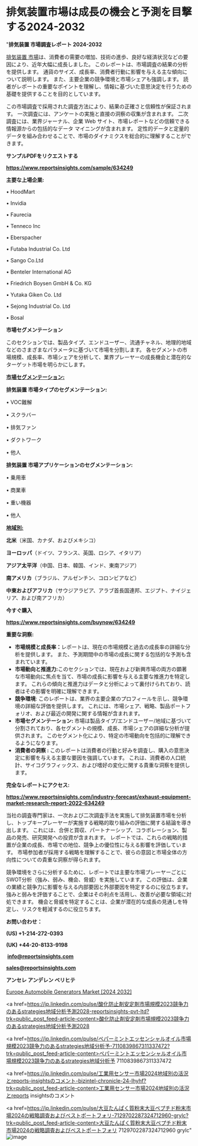 # 排気装置市場は成長の機会と予測を目撃する2024-2032

"<strong>排気装置 市場調査レポート 2024-2032</strong>

<a href=https://www.reportsinsights.com/sample/634249>排気装置 市場</a>は、消費者の需要の増加、技術の進歩、良好な経済状況などの要因により、近年大幅に成長しました。 このレポートは、市場調査の結果の分析を提供します。 通貨のサイズ、成長率、消費者行動に影響を与える主な傾向について説明します。 また、主要企業の競争環境と市場シェアも強調します。 読者がレポートの重要なポイントを理解し、情報に基づいた意思決定を行うための基礎を提供することを目的としています。

この市場調査で採用された調査方法により、結果の正確さと信頼性が保証されます。 一次調査には、アンケートの実施と直接の洞察の収集が含まれます。 二次調査には、業界ジャーナル、企業 Web サイト、市場レポートなどの信頼できる情報源からの包括的なデータ マイニングが含まれます。 定性的データと定量的データを組み合わせることで、市場のダイナミクスを総合的に理解することができます。

<strong><b>サンプルPDFをリクエストする</b></strong>

<a href=https://www.reportsinsights.com/sample/634249><strong><u>https://www.reportsinsights.com/sample/634249</u></strong></a>

<strong>主要な上場企業:</strong>

• HoodMart

• Invidia

• Faurecia

• Tenneco Inc

• Eberspacher

• Futaba Industrial Co. Ltd

• Sango Co.Ltd

• Benteler International AG

• Friedrich Boysen GmbH & Co. KG

• Yutaka Giken Co. Ltd

• Sejong Industrial Co. Ltd

• Bosal

<strong>市場セグメンテーション</strong>

このセクションでは、製品タイプ、エンドユーザー、流通チャネル、地理的地域などのさまざまなパラメータに基づいて市場を分割します。 各セグメントの市場規模、成長率、市場シェアを分析して、業界プレーヤーの成長機会と潜在的なターゲット市場を明らかにします。

<strong><u>市場セグメンテーション</u></strong><strong><u>:</u></strong>

<strong>排気装置 市場タイプのセグメンテーション:</strong>

• VOC難解

• スクラバー

• 排気ファン

• ダクトワーク

• 他人

<strong>排気装置 市場アプリケーションのセグメンテーション:</strong>

• 乗用車

• 商業車

• 重い機器

• 他人

<strong><u>地域別</u></strong><strong><u>:</u></strong>

<strong>北米</strong>（米国、カナダ、およびメキシコ）

<strong>ヨーロッパ</strong>（ドイツ、フランス、英国、ロシア、イタリア）

<strong>アジア太平洋</strong>（中国、日本、韓国、インド、東南アジア）

<strong>南アメリカ</strong>（ブラジル、アルゼンチン、コロンビアなど）

<strong>中東およびアフリカ</strong>（サウジアラビア、アラブ首長国連邦、エジプト、ナイジェリア、および南アフリカ）

<strong>今すぐ購入</strong>

<a href=https://www.reportsinsights.com/buynow/634249><strong><u>https://www.reportsinsights.com/buynow/634249</u></strong></a>

<strong>重要な洞察:</strong>
<ul>
  <li><strong>市場規模と成長率：</strong>レポートは、現在の市場規模と過去の成長率の詳細な分析を提供します。 また、予測期間中の市場の成長に関する包括的な予測も含まれています。</li>
  <li><strong>市場動向と推進力:</strong>このセクションでは、現在および新興市場の両方の顕著な市場動向に焦点を当て、市場の成長に影響を与える主要な推進力を特定します。 これらの傾向と推進力はデータと分析によって裏付けられており、読者はその影響を明確に理解できます。</li>
  <li><strong>競争環境</strong>: このレポートは、業界の主要企業のプロフィールを示し、競争環境の詳細な評価を提供します。 これには、市場シェア、戦略、製品ポートフォリオ、および最近の開発に関する情報が含まれます。</li>
  <li><strong>市場セグメンテーション: </strong>市場は製品タイプ/エンドユーザー/地域に基づいて分割されており、各セグメントの規模、成長、市場シェアの詳細な分析が提供されます。 このセグメント化により、特定の市場動向を包括的に理解できるようになります。</li>
  <li><strong>消費者の洞察 : </strong>このレポートは消費者の行動と好みを調査し、購入の意思決定に影響を与える主要な要因を強調しています。 これは、消費者の人口統計、サイコグラフィックス、および嗜好の変化に関する貴重な洞察を提供します。</li>
</ul>
<strong>完全なレポートにアクセス:</strong>

<a href=https://www.reportsinsights.com/industry-forecast/exhaust-equipment-market-research-report-2022-634249><strong><u><b>https://www.reportsinsights.com/industry-forecast/exhaust-equipment-market-research-report-2022-634249</b></u></strong></a>

当社の調査専門家は、一次および二次調査手法を実施して排気装置市場を分析し、トップキープレーヤーが実施する戦略的取り組みの評価に関する結論を導き出します。 これには、合併と買収、パートナーシップ、コラボレーション、製品の発売、研究開発への投資が含まれます。 レポートでは、これらの戦略的措置が企業の成長、市場での地位、競争上の優位性に与える影響を評価しています。 市場参加者が採用する戦略を理解することで、彼らの意図と市場全体の方向性についての貴重な洞察が得られます。

競争環境をさらに分析するために、レポートでは主要な市場プレーヤーごとにSWOT分析（強み、弱み、機会、脅威）を実施しています。 この評価は、企業の業績と競争力に影響を与える内部要因と外部要因を特定するのに役立ちます。 強みと弱みを評価することで、企業はその利点を活用し、改善が必要な領域に対処できます。 機会と脅威を特定することは、企業が潜在的な成長の見通しを特定し、リスクを軽減するのに役立ちます。

<strong>お問い合わせ：</strong>

<strong>(US) +1-214-272-0393</strong>

<strong>(UK) +44-20-8133-9198</strong>

<strong> </strong><a href=info@reportsinsights.com><strong><u>info@reportsinsights.com</u></strong></a>

<a href=sales@reportsinsights.com><strong><u>sales@reportsinsights.com</u></strong></a>

<strong>アンセレ アンデレン ベリヒテ</strong>

<a href=https://www.linkedin.com/pulse/europe-automobile-generators-market-latest-trends-o682f/>Europe Automobile Generators Market [2024 2032]</a>

<a href=https://jp.linkedin.com/pulse/酸化防止剤安定剤市場規模2023競争力のあるstrategies地域分析予測2028-reportsinsights-pvt-ltd?trk=public_post_feed-article-content>酸化防止剤安定剤市場規模2023競争力のあるstrategies地域分析予測2028</a>

<a href=https://jp.linkedin.com/pulse/ペパーミントエッセンシャルオイル市場規模2023競争力のあるstrategies地域分析予-7110839867311337472?trk=public_post_feed-article-content>ペパーミントエッセンシャルオイル市場規模2023競争力のあるstrategies地域分析予 7110839867311337472</a>

<a href=https://jp.linkedin.com/pulse/工業用センサー市場2024地域別の活況とreports-insightsのコメント-bizintel-chronicle-24-lhyhf?trk=public_post_feed-article-content>工業用センサー市場2024地域別の活況とreports insightsのコメント</a>

<a href=https://jp.linkedin.com/pulse/大豆たんぱく質粉末大豆ペプチド粉末市場2024の戦略調査およびベストポートフォリ-7129702287324712960-grylc?trk=public_post_feed-article-content>大豆たんぱく質粉末大豆ペプチド粉末市場2024の戦略調査およびベストポートフォリ 7129702287324712960 grylc</a>"
![image](https://github.com/gayatrid12/RItrends/assets/158473851/ab06c059-839a-4948-88c6-97bd70df8a7d)
